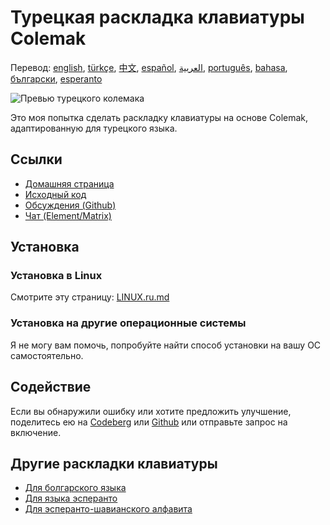 # Турецкая раскладка клавиатуры Colemak

Перевод: [english](README.md), [türkçe](README.tr.md), [中文](README.zh-CN.md), [español](README.es.md), [العربية](README.ar.md), [português](README.pt.md), [bahasa](README.id.md), [български](README.bg.md), [esperanto](README.eo.md)

![Превью турецкого колемака](./media/preview.png)

Это моя попытка сделать раскладку клавиатуры на основе Colemak, адаптированную для турецкого языка.

## Ссылки

* [Домашняя страница](https://salif.github.io/colemak-tr/)
* [Исходный код](https://codeberg.org/salif/colemak-tr)
* [Обсуждения (Github)](https://github.com/salif/colemak-tr/discussions)
* [Чат (Element/Matrix)](https://matrix.to/#/#salif-colemak:mozilla.org)

## Установка

### Установка в Linux

Смотрите эту страницу: [LINUX.ru.md](./LINUX.ru.md)

### Установка на другие операционные системы

Я не могу вам помочь, попробуйте найти способ установки на вашу ОС самостоятельно.

## Содействие

Если вы обнаружили ошибку или хотите предложить улучшение, поделитесь ею на [Codeberg] или [Github] или отправьте запрос на включение.

[Github]: https://github.com/salif/colemak-tr/discussions
[Codeberg]: https://codeberg.org/salif/colemak-tr/issues

## Другие раскладки клавиатуры

* [Для болгарского языка](https://salif.github.io/colemak-bg/)
* [Для языка эсперанто](https://salif.github.io/colemak-eo/)
* [Для эсперанто-шавианского алфавита](https://salif.github.io/shaw-eo/)
